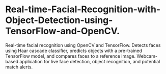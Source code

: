 # Real-time-Facial-Recognition-with-Object-Detection-using-TensorFlow-and-OpenCV.
Real-time facial recognition using OpenCV and TensorFlow. Detects faces using Haar cascade classifier, predicts objects with a pre-trained TensorFlow model, and compares faces to a reference image. Webcam-based application for live face detection, object recognition, and potential match alerts.
